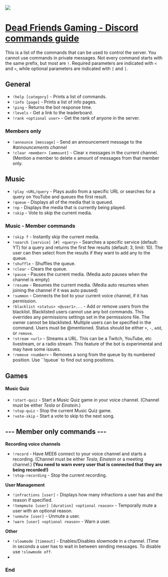 ![](https://imgur.com/MqOzqSD.png)
# [Dead Friends Gaming - Discord commands guide](https://discord.link/defr "Click to open the DEFR Discord")

This is a list of the commands that can be used to control the server. You cannot use commands in private messages. Not every command starts with the same prefix, but most are `!`. Required parameters are indicated with `<` and `>`, while optional parameters are indicated with `[` and `]`.

## General
- `!help [category]` - Prints a list of commands.
- `!info [page]` - Prints a list of info pages.
- `!ping` - Returns the bot response time.
- `!levels` - Get a link to the leaderboard.
- `!rank <optional user>` - Get the rank of anyone in the server.

### Members only
- `!announce [message]` -  Send an announcement message to the *#announcements channel*
- `!clear <member> [ammount]` - Clear x messages in the current channel. (Mention a member to delete x amount of messages from that member only.

## Music
- `!play <URL/query` - Plays audio from a specific URL or searches for a query on YouTube and queues the first result.
- `!queue` - Displays all of the media that is queued.
- `!np` - Displays the media that is currently being played.
- `!skip` - Vote to skip the current media. 

### Music - Member commands
- `!skip f` - Instantly skip the current media.
- `!search [service] [#] <query>` - Searches a specific service (default: YT) for a query and returns the first few results (default: 3, limit: 10). The user can then select from the results if they want to add any to the queue.
- `!shuffle` - Shuffles the queue.
- `!clear` - Clears the queue.
- `!pause` - Pauses the current media. (Media auto pauses when the channel is empty)
- `!resume` - Resumes the current media. (Media auto resumes when joining the channel if it was auto paused)
- `!summon` - Connects the bot to your current voice channel, if it has permission.
- `!blacklist <status> <@user1>...` - Add or remove users from the blacklist. Blacklisted users cannot use any bot commands. This overrides any permissions settings set in the permissions file. The owner cannot be blacklisted. Multiple users can be specified in the command. Users must be @mentioned. Status should be either `+`, `-`, `add`, or `remove`.
- `!stream <url>` - Streams a URL. This can be a Twitch, YouTube, etc livestream, or a radio stream. This feature of the bot is experimental and may have some issues.
- `!remove <number>` - Removes a song from the queue by its numbered position. Use ``!queue` to find out song positions.

## Games
#### Music Quiz
- `!start-quiz` - Start a Music Quiz game in your voice channel. (Channel must be either *Tesla* or *Einstein*.) 
- `!stop-quiz` - Stop the current Music Quiz game.
- `!vote-skip` - Start a vote to skip to the next song.


## --- Member only commands ---
**Recording voice channels**
- `!record` - Have MEE6 connect to your voice channel and starts a recording. (Channel must be either *Tesla*, *Einstein* or a meeting channel.) **(You need to warn every user that is connected that they are being recorded!)**
- `!stop-recording` - Stop the current recording.

**User Management**
- `!infractions [user]` - Displays how many infractions a user has and the reason if specified.
- `!tempmute [user] [duration] <optional reason>` - Temporally mute a user with an optional reason.
- `!unmute [user]` - Unmute a user.
- `!warn [user] <optional reason>` - Warn a user.

**Other**
- `!slowmode [timeout]` - Enables/Disables slowmode in a channel. (Time in seconds a user has to wait in between sending messages.  To disable use `!slowmode off`.
- 

  
### End
<!--stackedit_data:
eyJoaXN0b3J5IjpbLTEyOTE0NTA1NTcsMjk1ODgzNTY5XX0=
-->